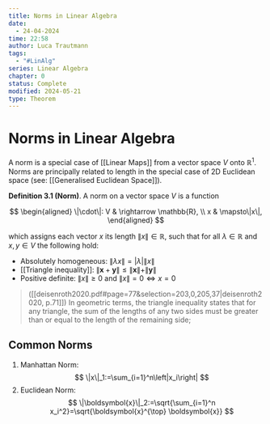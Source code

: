 ```yaml
---
title: Norms in Linear Algebra
date:
  - 24-04-2024
time: 22:58
author: Luca Trautmann
tags:
  - "#LinAlg"
series: Linear Algebra
chapter: 0
status: Complete
modified: 2024-05-21
type: Theorem
---
```

# Norms in Linear Algebra
A norm is a special case of [[Linear Maps]] from a vector space $V$ onto $\mathbb{R}^1$. Norms are principally related to length in the special case of 2D Euclidean space (see: [[Generalised Euclidean Space]]).


**Definition 3.1 (Norm)**. A norm on a vector space $V$ is a function

$$
\begin{aligned}
\|\cdot\|: V & \rightarrow \mathbb{R}, \\
x & \mapsto\|x\|,
\end{aligned}
$$

which assigns each vector $x$ its length $\|x\| \in \mathbb{R}$, such that for all $\lambda \in \mathbb{R}$ and $x, y \in V$ the following hold:

- Absolutely homogeneous: $\|\lambda x\|=|\lambda|\|x\|$
- [[Triangle inequality]]: $\|\boldsymbol{x}+\boldsymbol{y}\| \leqslant\|\boldsymbol{x}\|+\|\boldsymbol{y}\|$
- Positive definite: $\|x\| \geqslant 0$ and $\|x\|=0 \Longleftrightarrow x=0$


> ([[deisenroth2020.pdf#page=77&selection=203,0,205,37|deisenroth2020, p.71]])
> In geometric terms, the triangle inequality states that for any triangle, the sum of the lengths of any two sides must be greater than or equal to the length of the remaining side; 


## Common Norms
1. Manhattan Norm: $$
\|x\|_1:=\sum_{i=1}^n\left|x_i\right|
$$
2. Euclidean Norm: 
$$
\|\boldsymbol{x}\|_2:=\sqrt{\sum_{i=1}^n x_i^2}=\sqrt{\boldsymbol{x}^{\top} \boldsymbol{x}}
$$